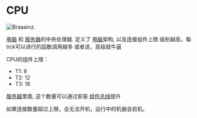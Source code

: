 # CPU

![Braaainz.](oredict:oc:cpu1)

[电脑](../general/computer.md) 和 [服务器](server1.md)的中央处理器. 定义了 [电脑](../general/computer.md)架构, 以及连接组件上限 级别越高，每tick可以进行的函数调用越多 或者说，高级就牛逼

CPU的组件上限：
- T1: 8 
- T2: 12
- T3: 16

[服务器](server1.md)里面, 这个数量可以通过安装 [组件总线](componentBus1.md)提升

如果连接数量超过上限，会无法开机，运行中的机器会宕机。